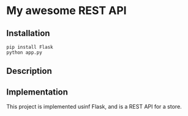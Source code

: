 # My awesome REST API

## Installation

```
pip install Flask
python app.py
```

## Description



## Implementation

This project is implemented usinf Flask, and is a REST API for a store.

